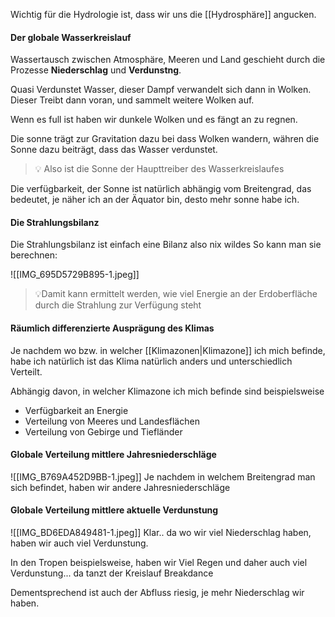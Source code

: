 Wichtig für die Hydrologie ist, dass wir uns die [[Hydrosphäre]] angucken.

#### Der globale Wasserkreislauf
Wassertausch zwischen Atmosphäre, Meeren und Land geschieht durch die Prozesse **Niederschlag** und **Verdunstng**.

Quasi Verdunstet Wasser, dieser Dampf verwandelt sich dann in Wolken. Dieser Treibt dann voran, und sammelt weitere Wolken auf. 

Wenn es full ist haben wir dunkele Wolken und es fängt an zu regnen.

Die sonne trägt zur Gravitation dazu bei dass Wolken wandern, währen die Sonne dazu beiträgt, dass das Wasser verdunstet.

>💡 Also ist die Sonne der Haupttreiber des Wasserkreislaufes

Die verfügbarkeit, der Sonne ist natürlich abhängig vom Breitengrad, das bedeutet, je näher ich an der Äquator bin, desto mehr sonne habe ich.


#### Die Strahlungsbilanz
Die Strahlungsbilanz ist einfach eine Bilanz also nix wildes
So kann man sie berechnen:

![[IMG_695D5729B895-1.jpeg]]


>💡Damit kann ermittelt werden, wie viel Energie an der Erdoberfläche durch die Strahlung zur Verfügung steht

#### Räumlich differenzierte Ausprägung des Klimas
Je nachdem wo bzw. in welcher [[Klimazonen|Klimazone]] ich mich befinde, habe ich natürlich ist das Klima natürlich anders und unterschiedlich Verteilt.

Abhängig davon, in welcher Klimazone ich mich befinde sind beispielsweise

- Verfügbarkeit an Energie
- Verteilung von Meeres und Landesflächen
- Verteilung von Gebirge und Tiefländer

#### Globale Verteilung mittlere Jahresniederschläge
![[IMG_B769A452D9BB-1.jpeg]]
Je nachdem in welchem Breitengrad man sich befindet, haben wir andere Jahresniederschläge

#### Globale Verteilung mittlere aktuelle Verdunstung
![[IMG_BD6EDA849481-1.jpeg]]
Klar.. da wo wir viel Niederschlag haben, haben wir auch viel Verdunstung.

In den Tropen beispielsweise, haben wir Viel Regen und daher auch viel Verdunstung... da tanzt der Kreislauf Breakdance

Dementsprechend ist auch der Abfluss riesig, je mehr Niederschlag wir haben.


